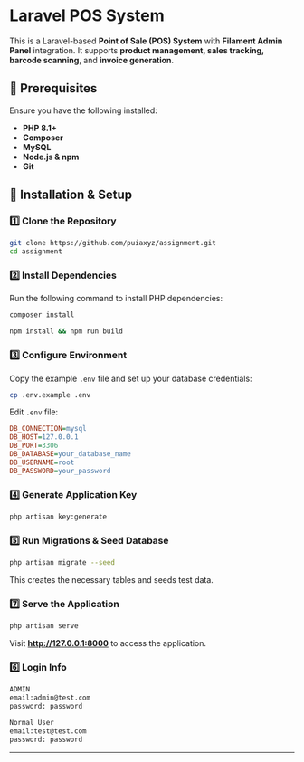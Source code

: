 # Laravel POS System

This is a Laravel-based **Point of Sale (POS) System** with **Filament Admin Panel** integration. It supports **product management, sales tracking, barcode scanning**, and **invoice generation**.

## 📌 Prerequisites

Ensure you have the following installed:
- **PHP 8.1+**
- **Composer**
- **MySQL** 
- **Node.js & npm**
- **Git**

## 🚀 Installation & Setup

### 1️⃣ Clone the Repository
```sh
git clone https://github.com/puiaxyz/assignment.git
cd assignment
```

### 2️⃣ Install Dependencies
Run the following command to install PHP dependencies:
```sh
composer install
```
```sh
npm install && npm run build
```

### 3️⃣ Configure Environment
Copy the example `.env` file and set up your database credentials:
```sh
cp .env.example .env
```
Edit `.env` file:
```ini
DB_CONNECTION=mysql
DB_HOST=127.0.0.1
DB_PORT=3306
DB_DATABASE=your_database_name
DB_USERNAME=root
DB_PASSWORD=your_password
```

### 4️⃣ Generate Application Key
```sh
php artisan key:generate
```

### 5️⃣ Run Migrations & Seed Database
```sh
php artisan migrate --seed
```
This creates the necessary tables and seeds test data.

### 7️⃣ Serve the Application
```sh
php artisan serve
```
Visit **http://127.0.0.1:8000** to access the application.

### 6️⃣ Login Info 
```sh
ADMIN
email:admin@test.com
password: password

Normal User
email:test@test.com   
password: password
```



 




---


